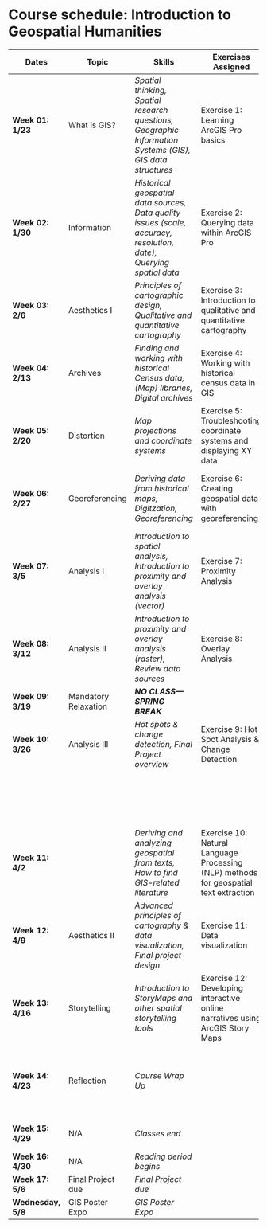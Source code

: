 # Course schedule: Introduction to Geospatial Humanities <!-- omit in toc -->

| **Dates**          | **Topic**            | **Skills**                                                                                                           | **Exercises Assigned**                                                                | **Exercises Due**                                                                         | **Assignments Assigned**                                 | **Assignments Due**                                      |
| ------------------ | -------------------- | -------------------------------------------------------------------------------------------------------------------- | ------------------------------------------------------------------------------------- | ----------------------------------------------------------------------------------------- | -------------------------------------------------------- | -------------------------------------------------------- |
| **Week 01: 1/23**  | What is GIS?         | *Spatial thinking, Spatial research questions, Geographic Information Systems (GIS), GIS data structures*            | Exercise 1: Learning ArcGIS Pro basics                                                |                                                                                           |                                                          |                                                          |
| **Week 02: 1/30**  | Information          | *Historical geospatial data sources, Data quality issues (scale, accuracy, resolution, date), Querying spatial data* | Exercise 2: Querying data within ArcGIS Pro                                           | Exercise 1: Learning ArcGIS Pro basics using Census data                                  |                                                          |                                                          |
| **Week 03: 2/6**   | Aesthetics I         | *Principles of cartographic design, Qualitative and quantitative cartography*                                        | Exercise 3: Introduction to qualitative and quantitative cartography                  | Exercise 2: Querying data within ArcGIS Pro                                               | Assignment 1: Cartographic Design                        |                                                          |
| **Week 04: 2/13**  | Archives             | *Finding and working with historical Census data, (Map) libraries, Digital archives*                                 | Exercise 4: Working with historical census data in GIS                                | Exercise 3: Introduction to qualitative and quantitative cartography                      |                                                          | Assignment 1: Cartographic Design                        |
| **Week 05: 2/20**  | Distortion           | *Map projections and coordinate systems*                                                                             | Exercise 5: Troubleshooting coordinate systems and displaying XY data                 | Exercise 4: Working with historical census data in GIS                                    | Assignment 2: Census Discovery and Documentation         |                                                          |
| **Week 06: 2/27**  | Georeferencing       | *Deriving data from historical maps, Digitzation, Georeferencing*                                                    | Exercise 6: Creating geospatial data with georeferencing                              | Exercise 5: Troubleshooting coordinate systems and displaying XY data                     | Assignment 3: Spatial Thinking & Spatial Problem Solving | Assignment 2: Census Discovery and Documentation         |
| **Week 07: 3/5**   | Analysis I           | *Introduction to spatial analysis, Introduction to proximity and overlay analysis (vector)*                          | Exercise 7: Proximity Analysis                                                        | Exercise 6: Creating geospatial data from historical maps (Georeferencing and Digitizing) |                                                          |                                                          |
| **Week 08: 3/12**  | Analysis II          | *Introduction to proximity and overlay analysis (raster), Review data sources*                                       | Exercise 8: Overlay Analysis                                                          | Exercise 7: Proximity Analysis                                                            | Assignment 4: Project Data Search and Documentation      | Assignment 3: Spatial Thinking & Spatial Problem Solving |
| **Week 09: 3/19**  | Mandatory Relaxation | ***NO CLASS—SPRING BREAK***                                                                                          |                                                                                       |                                                                                           |                                                          |                                                          |
| **Week 10: 3/26**  | Analysis III         | *Hot spots & change detection, Final Project overview*                                                               | Exercise 9: Hot Spot Analysis & Change Detection                                      | Exercise 8: Overlay Analysis                                                              | Assignment 5: Detailed Project Proposal                  | Assignment 4: Project Data Search and Documentation      |
|                    |                      |                                                                                                                      |                                                                                       |                                                                                           | Assignment 6: Final Project Draft                        |                                                          |
|                    |                      |                                                                                                                      |                                                                                       |                                                                                           | Assignment 7: Final Project                              |                                                          |
| **Week 11: 4/2**   |                      | *Deriving and analyzing geospatial from texts, How to find GIS-related literature*                                   | Exercise 10: Natural Language Processing (NLP) methods for geospatial text extraction | Exercise 9: Hot Spot Analysis & Change Detection                                          |                                                          |                                                          |
| **Week 12: 4/9**   | Aesthetics II        | *Advanced principles of cartography & data visualization, Final project design*                                      | Exercise 11: Data visualization                                                       | Exercise 10: NLP methods for geospatial text extraction                                   |                                                          | Assignment 5: Detailed Project Proposal                  |
| **Week 13: 4/16**  | Storytelling         | *Introduction to StoryMaps and other spatial storytelling tools*                                                     | Exercise 12: Developing interactive online narratives using ArcGIS Story Maps         | Exercise 11: Data visualization                                                           |                                                          |                                                          |
| **Week 14: 4/23**  | Reflection           | *Course Wrap Up*                                                                                                     |                                                                                       | Exercise 12: Developing interactive online narratives using ArcGIS Story Maps             |                                                          |                                                          |
| **Week 15: 4/29**  | N/A                  | *Classes end*                                                                                                        |                                                                                       |                                                                                           |                                                          | Assignment 6: Final Project Draft                        |
| **Week 16: 4/30**  | N/A                  | *Reading period begins*                                                                                              |                                                                                       |                                                                                           |                                                          |                                                          |
| **Week 17: 5/6**   | Final Project due    | *Final Project due*                                                                                                  |                                                                                       |                                                                                           |                                                          | Assignment 7: Final Project                              |
| **Wednesday, 5/8** | GIS Poster Expo      | *GIS Poster Expo*                                                                                                    |                                                                                       |                                                                                           |                                                          |                                                          |